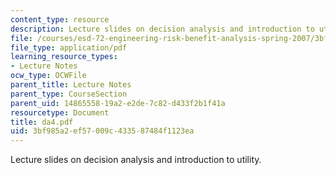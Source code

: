 ```yaml
---
content_type: resource
description: Lecture slides on decision analysis and introduction to utility.
file: /courses/esd-72-engineering-risk-benefit-analysis-spring-2007/3bf985a2ef57009c433587484f1123ea_da4.pdf
file_type: application/pdf
learning_resource_types:
- Lecture Notes
ocw_type: OCWFile
parent_title: Lecture Notes
parent_type: CourseSection
parent_uid: 14865558-19a2-e2de-7c82-d433f2b1f41a
resourcetype: Document
title: da4.pdf
uid: 3bf985a2-ef57-009c-4335-87484f1123ea
---
```

Lecture slides on decision analysis and introduction to utility.

